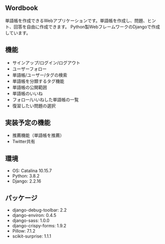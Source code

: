 ## Wordbook
単語帳を作成できるWebアプリケーションです。単語帳を作成し、問題、ヒント、回答を自由に作成できます。
Python製WebフレームワークのDjangoで作成しています。

## 機能
- サインアップ/ログイン/ログアウト
- ユーザーフォロー
- 単語帳/ユーザー/タグの検索
- 単語帳を分類するタグ機能
- 単語帳の公開範囲
- 単語帳のいいね
- フォロー/いいねした単語帳の一覧
- 復習したい問題の選択

## 実装予定の機能
- 推薦機能（単語帳を推薦）
- Twitter共有

## 環境
- OS: Catalina 10.15.7
- Python: 3.8.2
- Django: 2.2.16

## パッケージ
- django-debug-toolbar: 2.2
- django-environ: 0.4.5
- django-sass: 1.0.0
- django-crispy-forms: 1.9.2
- Pillow: 7.1.2
- scikit-surprise: 1.1.1
